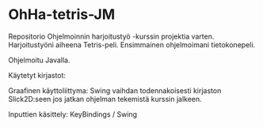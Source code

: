 OhHa-tetris-JM
==============

Repositorio Ohjelmoinnin harjoitustyö -kurssin projektia varten. Harjoitustyöni aiheena Tetris-peli.
Ensimmainen ohjelmoimani tietokonepeli.

Ohjelmoitu Javalla.


Käytetyt kirjastot:

Graafinen käyttoliittyma: Swing 
vaihdan todennakoisesti kirjaston Slick2D:seen jos jatkan ohjelman tekemistä kurssin jalkeen.

Inputtien käsittely: KeyBindings / Swing
